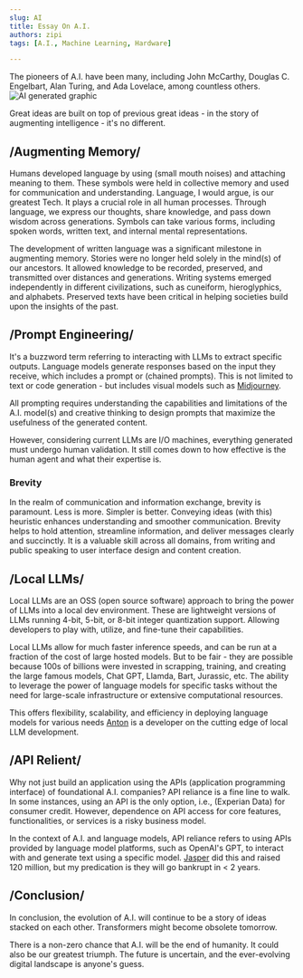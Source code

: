 ```yaml
---
slug: AI
title: Essay On A.I. 
authors: zipi
tags: [A.I., Machine Learning, Hardware]

---
```


The pioneers of A.I. have been many, including John McCarthy, Douglas C. Engelbart, Alan Turing, and Ada Lovelace, among countless others.![AI generated graphic](/img/AI.png)
<!--truncate-->

Great ideas are built on top of previous great ideas - in the story of augmenting intelligence - it's no different.

## /Augmenting Memory/

Humans developed language by using (small mouth noises) and attaching meaning to them. These symbols were held in collective memory and used for communication and understanding. Language, I would argue, is our greatest Tech. It plays a crucial role in all human processes. Through language, we express our thoughts, share knowledge, and pass down wisdom across generations. Symbols can take various forms, including spoken words, written text, and internal mental representations.

The development of written language was a significant milestone in augmenting memory. Stories were no longer held solely in the mind(s) of our ancestors. It allowed knowledge to be recorded, preserved, and transmitted over distances and generations. Writing systems emerged independently in different civilizations, such as cuneiform, hieroglyphics, and alphabets. Preserved texts have been critical in helping societies build upon the insights of the past.

## /Prompt Engineering/

It's a buzzword term referring to interacting with LLMs to extract specific outputs. Language models generate responses based on the input they receive, which includes a prompt or (chained prompts). This is not limited to text or code generation - but includes visual models such as [Midjourney](https://www.midjourney.com/). 

All prompting requires understanding the capabilities and limitations of the A.I. model(s) and creative thinking to design prompts that maximize the usefulness of the generated content.

However, considering current LLMs are I/O machines, everything generated must undergo human validation. It still comes down to how effective is the human agent and what their expertise is.

### Brevity

In the realm of communication and information exchange, brevity is paramount. Less is more. Simpler is better. Conveying ideas (with this) heuristic enhances understanding and smoother communication. Brevity helps to hold attention, streamline information, and deliver messages clearly and succinctly. It is a valuable skill across all domains, from writing and public speaking to user interface design and content creation.

## /Local LLMs/

Local LLMs are an OSS (open source software) approach to bring the power of LLMs into a local dev environment. These are lightweight versions of LLMs running 4-bit, 5-bit, or 8-bit integer quantization support. Allowing developers to play with, utilize, and fine-tune their capabilities. 

Local LLMs allow for much faster inference speeds, and can be run at a fraction of the cost of large hosted models. But to be fair - they are possible because 100s of billions were invested in scrapping, training, and creating the large famous models, Chat GPT, Llamda, Bart, Jurassic, etc. The ability to leverage the power of language models for specific tasks without the need for large-scale infrastructure or extensive computational resources. 

This offers flexibility, scalability, and efficiency in deploying language models for various needs [Anton](https://twitter.com/abacaj) is a developer on the cutting edge of local LLM development. 

## /API Relient/

Why not just build an application using the APIs (application programming interface) of foundational A.I. companies? API reliance is a fine line to walk. In some instances, using an API is the only option, i.e., (Experian Data) for consumer credit. However, dependence on API access for core features, functionalities, or services is a risky business model. 

In the context of A.I. and language models, API reliance refers to using APIs provided by language model platforms, such as OpenAI's GPT, to interact with and generate text using a specific model. [Jasper](https://www.jasper.ai/) did this and raised 120 million, but my predication is they will go bankrupt in < 2 years.

## /Conclusion/

In conclusion, the evolution of A.I. will continue to be a story of ideas stacked on each other. Transformers might become obsolete tomorrow.

There is a non-zero chance that A.I. will be the end of humanity. It could also be our greatest triumph. The future is uncertain, and the ever-evolving digital landscape is anyone's guess. 